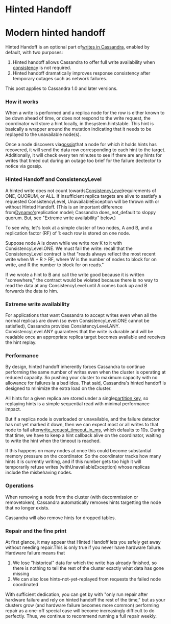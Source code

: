 # Hinted Handoff

# Modern hinted handoff

Hinted Handoff is an optional part of[writes in Cassandra](https://www.datastax.com/docs/1.1/dml/about_writes), enabled by default, with two purposes:

1. Hinted handoff allows Cassandra to offer full write availability when
   [consistency](https://www.datastax.com/dev/blog/your-ideal-performance-consistency-tradeoff)
   is not required.
2. Hinted handoff dramatically improves response consistency after temporary outages such as network failures.

This post applies to Cassandra 1.0 and later versions.

### How it works

When a write is performed and a replica node for the row is either known to be down ahead of time, or does not respond to the write request, the coordinator will store a hint locally, in thesystem.hintstable. This hint is basically a wrapper around the mutation indicating that it needs to be replayed to the unavailable node\(s\).

Once a node discovers via[gossip](https://www.datastax.com/docs/1.1/cluster_architecture/gossip)that a node for which it holds hints has recovered, it will send the data row corresponding to each hint to the target. Additionally, it will check every ten minutes to see if there are any hints for writes that timed out during an outage too brief for the failure dectector to notice via gossip.

### Hinted Handoff and ConsistencyLevel

A hinted write does not count towards[ConsistencyLevel](https://www.datastax.com/docs/1.1/dml/data_consistency)requirements of ONE, QUORUM, or ALL. If insufficient replica targets are alive to sastisfy a requested ConsistencyLevel, UnavailableException will be thrown with or without Hinted Handoff. \(This is an important difference from[Dynamo's](http://www.allthingsdistributed.com/2007/10/amazons_dynamo.html)replication model; Cassandra does\_not\_default to sloppy quorum. But, see "Extreme write availability" below.\)

To see why, let's look at a simple cluster of two nodes, A and B, and a replication factor \(RF\) of 1: each row is stored on one node.

Suppose node A is down while we write row K to it with ConsistencyLevel.ONE. We must fail the write: recall that the ConsistencyLevel contract is that "reads always reflect the most recent write when W + R &gt; RF, where W is the number of nodes to block for on write, and R the number to block for on reads."

If we wrote a hint to B and call the write good because it is written "somewhere," the contract would be violated because there is no way to read the data at any ConsistencyLevel until A comes back up and B forwards the data to him.

### Extreme write availability

For applications that want Cassandra to accept writes even when all the normal replicas are down \(so even ConsistencyLevel.ONE cannot be satisfied\), Cassandra provides ConsistencyLevel.ANY. ConsistencyLevel.ANY guarantees that the write is durable and will be readable once an appropriate replica target becomes available and receives the hint replay.

### Performance

By design, hinted handoff inherently forces Cassandra to continue performing the same number of writes even when the cluster is operating at reduced capacity. So pushing your cluster to maximum capacity with no allowance for failures ia a bad idea. That said, Cassandra's hinted handoff is designed to minimize the extra load on the cluster.

All hints for a given replica are stored under a single[partition key](https://www.datastax.com/dev/blog/schema-in-cassandra-1-1), so replaying hints is a simple sequential read with minimal performance impact.

But if a replica node is overloaded or unavailable, and the failure detector has not yet marked it down, then we can expect most or all writes to that node to fail after[write\_request\_timeout\_in\_ms](https://www.datastax.com/dev/blog/configuration-changes-in-cassandra-1-2), which defaults to 10s. During that time, we have to keep a hint callback alive on the coordinator, waiting to write the hint when the timeout is reached.

If this happens on many nodes at once this could become substantial memory pressure on the coordinator. So the coordinator tracks how many hints it is currently writing, and if this number gets too high it will temporarily refuse writes \(withUnavailableException\) whose replicas include the misbehaving nodes.

### Operations

When removing a node from the cluster \(with decommission or removetoken\), Cassandra automatically removes hints targetting the node that no longer exists.

Cassandra will also remove hints for dropped tables.

### Repair and the fine print

At first glance, it may appear that Hinted Handoff lets you safely get away without needing repair.This is only true if you never have hardware failure. Hardware failure means that

1. We lose "historical" data for which the write has already finished, so there is nothing to tell the rest of the cluster exactly what data has gone missing
2. We can also lose hints-not-yet-replayed from requests the failed node coordinated

With sufficient dedication, you can get by with "only run repair after hardware failure and rely on hinted handoff the rest of the time," but as your clusters grow \(and hardware failure becomes more common\) performing repair as a one-off special case will become increasingly difficult to do perfectly. Thus, we continue to recommend running a full repair weekly.

